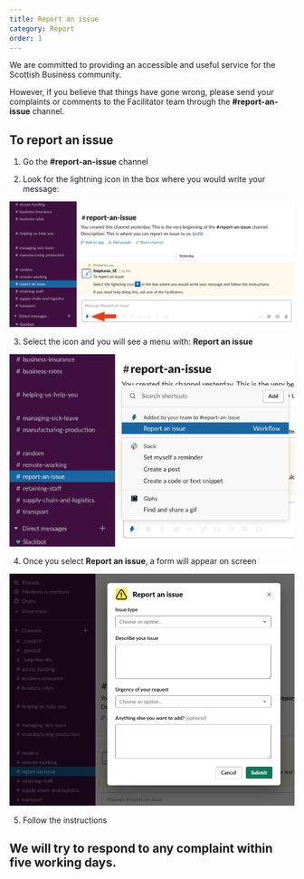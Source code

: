 ```yaml
---
title: Report an issue
category: Report
order: 1
---
```


We are committed to providing an accessible and useful service for the Scottish Business community.

However, if you believe that things have gone wrong, please send your complaints or comments to the Facilitator team through the **#report-an-issue** channel.



## To report an issue

1) Go the **#report-an-issue** channel

2) Look for the lightning icon in the box where you would write your message:

![screenshot showing where the icon is in slack](../../images/report-issue1.png)

3) Select the icon and you will see a menu with: **Report an issue**

![screenshot showing where Report an issue is in the menu](../../images/report-issue2.png)

4) Once you select **Report an issue**, a form will appear on screen

![screenshot showing the form on screen](../../images/report-issue3.png)

5) Follow the instructions

## We will try to respond to any complaint within five working days.
